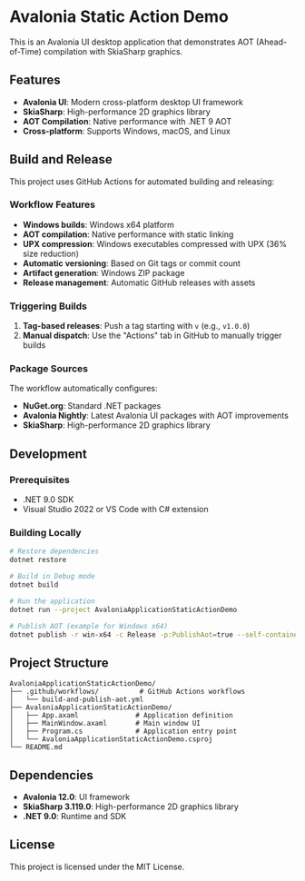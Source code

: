 # Avalonia Static Action Demo

This is an Avalonia UI desktop application that demonstrates AOT (Ahead-of-Time) compilation with SkiaSharp graphics.

## Features

- **Avalonia UI**: Modern cross-platform desktop UI framework
- **SkiaSharp**: High-performance 2D graphics library
- **AOT Compilation**: Native performance with .NET 9 AOT
- **Cross-platform**: Supports Windows, macOS, and Linux

## Build and Release

This project uses GitHub Actions for automated building and releasing:

### Workflow Features

- **Windows builds**: Windows x64 platform
- **AOT compilation**: Native performance with static linking
- **UPX compression**: Windows executables compressed with UPX (36% size reduction)
- **Automatic versioning**: Based on Git tags or commit count
- **Artifact generation**: Windows ZIP package
- **Release management**: Automatic GitHub releases with assets

### Triggering Builds

1. **Tag-based releases**: Push a tag starting with `v` (e.g., `v1.0.0`)
2. **Manual dispatch**: Use the "Actions" tab in GitHub to manually trigger builds

### Package Sources

The workflow automatically configures:
- **NuGet.org**: Standard .NET packages
- **Avalonia Nightly**: Latest Avalonia UI packages with AOT improvements
- **SkiaSharp**: High-performance 2D graphics library

## Development

### Prerequisites

- .NET 9.0 SDK
- Visual Studio 2022 or VS Code with C# extension

### Building Locally

```bash
# Restore dependencies
dotnet restore

# Build in Debug mode
dotnet build

# Run the application
dotnet run --project AvaloniaApplicationStaticActionDemo

# Publish AOT (example for Windows x64)
dotnet publish -r win-x64 -c Release -p:PublishAot=true --self-contained true
```

## Project Structure

```
AvaloniaApplicationStaticActionDemo/
├── .github/workflows/          # GitHub Actions workflows
│   └── build-and-publish-aot.yml
├── AvaloniaApplicationStaticActionDemo/
│   ├── App.axaml              # Application definition
│   ├── MainWindow.axaml       # Main window UI
│   ├── Program.cs             # Application entry point
│   └── AvaloniaApplicationStaticActionDemo.csproj
└── README.md
```

## Dependencies

- **Avalonia 12.0**: UI framework
- **SkiaSharp 3.119.0**: High-performance 2D graphics library
- **.NET 9.0**: Runtime and SDK

## License

This project is licensed under the MIT License.
